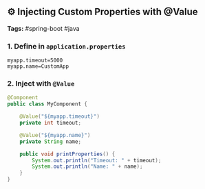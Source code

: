 ## ⚙️ Injecting Custom Properties with @Value
**Tags:** #spring-boot #java 

### 1. Define in `application.properties`

```properties
myapp.timeout=5000
myapp.name=CustomApp
```

### 2. Inject with `@Value`

```java
@Component
public class MyComponent {

    @Value("${myapp.timeout}")
    private int timeout;

    @Value("${myapp.name}")
    private String name;

    public void printProperties() {
        System.out.println("Timeout: " + timeout);
        System.out.println("Name: " + name);
    }
}
```
